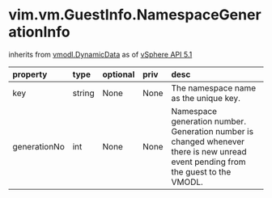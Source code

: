 vim.vm.GuestInfo.NamespaceGenerationInfo
========================================
inherits from [vmodl.DynamicData](docs/vmodl.DynamicData.md)
as of [vSphere API 5.1](vim.version.md#vim.version.version8)




| property | type | optional | priv | desc |
|:---------|:-----|:---------|:-----|:-----|
| key | string | None | None | The namespace name as the unique key. |
| generationNo | int | None | None | Namespace generation number.  Generation number is changed whenever  there is new unread event pending from the guest to the VMODL. |


